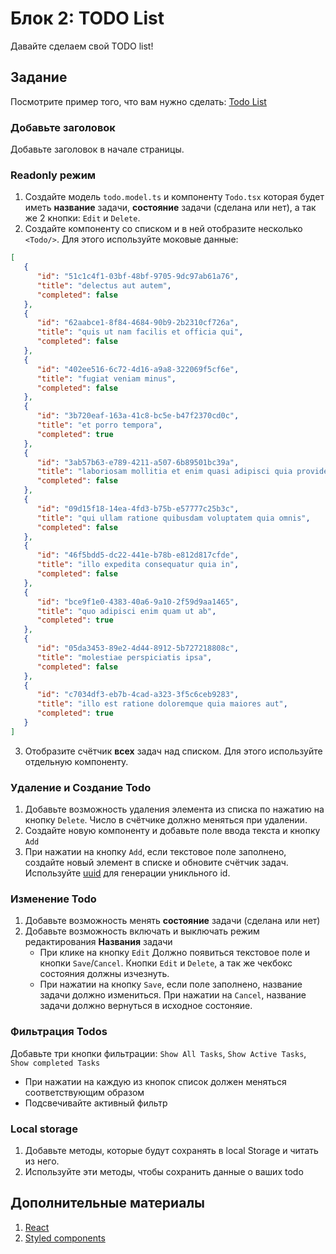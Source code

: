 # Блок 2: TODO List
Давайте сделаем свой TODO list!

## Задание

Посмотрите пример того, что вам нужно сделать: [Todo List](https://todont.zachmanson.com/)


### Добавьте заголовок 
Добавьте заголовок в начале страницы.

### Readonly режим
   1. Создайте модель `todo.model.ts` и компоненту `Todo.tsx` которая будет иметь **название** задачи, **состояние**  задачи (сделана или нет), а так же 2 кнопки: `Edit` и `Delete`.
   2. Создайте компоненту со списком и в ней отобразите несколько `<Todo/>`. Для этого используйте моковые данные:
   ```json
   [
      {
         "id": "51c1c4f1-03bf-48bf-9705-9dc97ab61a76",
         "title": "delectus aut autem",
         "completed": false
      },
      {
         "id": "62aabce1-8f84-4684-90b9-2b2310cf726a",
         "title": "quis ut nam facilis et officia qui",
         "completed": false
      },
      {
         "id": "402ee516-6c72-4d16-a9a8-322069f5cf6e",
         "title": "fugiat veniam minus",
         "completed": false
      },
      {
         "id": "3b720eaf-163a-41c8-bc5e-b47f2370cd0c",
         "title": "et porro tempora",
         "completed": true
      },
      {
         "id": "3ab57b63-e789-4211-a507-6b89501bc39a",
         "title": "laboriosam mollitia et enim quasi adipisci quia provident illum",
         "completed": false
      },
      {
         "id": "09d15f18-14ea-4fd3-b75b-e57777c25b3c",
         "title": "qui ullam ratione quibusdam voluptatem quia omnis",
         "completed": false
      },
      {
         "id": "46f5bdd5-dc22-441e-b78b-e812d817cfde",
         "title": "illo expedita consequatur quia in",
         "completed": false
      },
      {
         "id": "bce9f1e0-4383-40a6-9a10-2f59d9aa1465",
         "title": "quo adipisci enim quam ut ab",
         "completed": true
      },
      {
         "id": "05da3453-89e2-4d44-8912-5b727218808c",
         "title": "molestiae perspiciatis ipsa",
         "completed": false
      },
      {
         "id": "c7034df3-eb7b-4cad-a323-3f5c6ceb9283",
         "title": "illo est ratione doloremque quia maiores aut",
         "completed": true
      }
  ]
   ```
   3. Отобразите счётчик **всех** задач над списком. Для этого используйте отдельную компоненту.

### Удаление и Создание Todo
   1. Добавьте возможность удаления элемента из списка по нажатию на кнопку `Delete`. Число в счётчике должно меняться при удалении.
   2. Создайте новую компоненту и добавьте поле ввода текста и кнопку `Add`
   3. При нажатии на кнопку `Add`, если текстовое поле заполнено, создайте новый элемент в списке и обновите счётчик задач. Используйте [uuid](https://www.npmjs.com/package/uuid) для генерации уникльного id.

### Изменение Todo
   1. Добавьте возможность менять **состояние** задачи (сделана или нет)
   2. Добавьте возможность включать и выключать режим редактирования **Названия** задачи
      - При клике на кнопку `Edit` Должно появиться текстовое поле и кнопки `Save`/`Cancel`. Кнопки `Edit` и `Delete`, а так же чекбокс состояния должны изчезнуть.
      - При нажатии на кнопку `Save`, если поле заполнено, название задачи должно измениться. При нажатии на `Cancel`, название задачи должно вернуться в исходное состоняие.

### Фильтрация Todos
Добавьте три кнопки фильтрации: `Show All Tasks`, `Show Active Tasks`, `Show completed Tasks`
- При нажатии на каждую из кнопок список должен меняться соответствующим образом
- Подсвечивайте активный фильтр

### Local storage
1. Добавьте методы, которые будут сохранять в local Storage и читать из него.
2. Используйте эти методы, чтобы сохранить данные о ваших todo
   

## Дополнительные материалы

1. [React](https://ru.reactjs.org/)
2. [Styled components](https://habr.com/ru/post/591381/)
